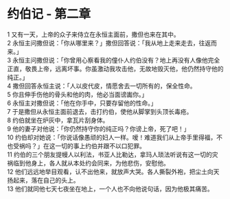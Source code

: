 # 约伯记 - 第二章
  
 1 又有一天，上帝的众子来侍立在永恒主面前，撒但也来在其中。  
 2 永恒主问撒但说：「你从哪里来？」撒但回答说：「我从地上走来走去，往返而来。」  
 3 永恒主问撒但说：「你曾用心察看我的僮仆人约伯没有？地上再没有人像他完全正直，敬畏上帝，远离坏事。你虽激动我攻击他，无故地毁灭他，他仍然持守他的纯正。」  
 4 撒但回答永恒主说：「人以皮代皮，情愿舍去一切所有的，保全性命。  
 5 你且伸手伤他的骨头和他的肉，他必当面谤讟你。」  
 6 永恒主对撒但说：「他在你手中，只要存留他的性命。」  
 7 于是撒但从永恒主面前退去，击打约伯，使他从脚掌到头顶长毒疮。  
 8 约伯就坐在炉灰中，拿瓦片刮身体。  
 9 他的妻子对他说：「你仍然持守你的纯正吗？你谤上帝，死了吧！」  
 10 约伯却对她说：「你说话像愚顽的妇人一样。嗳！难道我们从上帝手里得福，不也受祸吗？」在这一切的事上约伯并跟不以口犯罪。  
 11 约伯的三个朋友提幔人以利法，书亚人比勒达，拿玛人琐法听说有这一切的灾祸临到他身上，各人就从本处约会同来，为他悲伤，安慰他。  
 12 他们远远地举目观看，认不出他来，就放声大哭。各人撕裂外袍，把尘土向天扬起来，落在自己的头上。  
 13 他们就同他七天七夜坐在地上，一个人也不向他说句话，因为他极其痛苦。